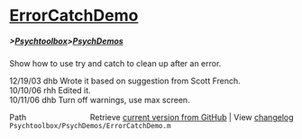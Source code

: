 # [ErrorCatchDemo](ErrorCatchDemo)
##### >[Psychtoolbox](Psychtoolbox)>[PsychDemos](PsychDemos)

  
Show how to use try and catch to clean up after an error.  
  
12/19/03  dhb  Wrote it based on suggestion from Scott French.  
10/10/06  rhh  Edited it.  
10/11/06    dhb   Turn off warnings, use max screen.  




<div class="code_header" style="text-align:right;">
  <span style="float:left;">Path&nbsp;&nbsp;</span> <span class="counter">Retrieve <a href=
  "https://raw.github.com/Psychtoolbox-3/Psychtoolbox-3/beta/Psychtoolbox/PsychDemos/ErrorCatchDemo.m">current version from GitHub</a> | View <a href=
  "https://github.com/Psychtoolbox-3/Psychtoolbox-3/commits/beta/Psychtoolbox/PsychDemos/ErrorCatchDemo.m">changelog</a></span>
</div>
<div class="code">
  <code>Psychtoolbox/PsychDemos/ErrorCatchDemo.m</code>
</div>

